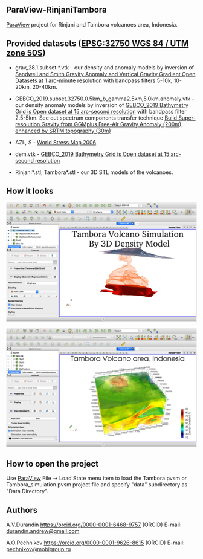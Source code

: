 ## ParaView-RinjaniTambora

[ParaView](https://www.paraview.org/download/) project for Rinjani and Tambora volcanoes area, Indonesia.

## Provided datasets ([EPSG:32750 WGS 84 / UTM zone 50S](https://epsg.io/32750))

  * grav_28.1.subset.*.vtk - our density and anomaly models by inversion of [Sandwell and Smith Gravity Anomaly and Vertical Gravity Gradient Open Datasets at 1 arc-minute resolution](https://www.linkedin.com/pulse/sandwell-smith-gravity-anomaly-vertical-gradient-open-pechnikov/) with bandpass filters 5-10k, 10-20km, 20-40km.

  * GEBCO_2019.subset.32750.0.5km_b_gamma2.5km,5.0km.anomaly.vtk - our density anomaly models by inversion of [GEBCO_2019 Bathymetry Grid is Open dataset at 15 arc-second resolution](https://www.linkedin.com/pulse/gebco2019-bathymetry-grid-open-datasets-15-arc-second-pechnikov/) with bandpass filter 2.5-5km. See out spectrum components transfer technique [Build Super-resolution Gravity from GGMplus Free-Air Gravity Anomaly (200m) enhanced by SRTM topography (30m)](https://www.linkedin.com/pulse/build-super-resolution-gravity-from-ggmplus-free-air-200m-pechnikov/)

  * AZI.*, S* - [World Stress Map 2006](http://doi.org/10.5880/WSM.2016.001)

  * dem.vtk - [GEBCO_2019 Bathymetry Grid is Open dataset at 15 arc-second resolution](https://www.linkedin.com/pulse/gebco2019-bathymetry-grid-open-datasets-15-arc-second-pechnikov/)

  * Rinjani*.stl, Tambora*.stl - our 3D STL models of the volcanoes.

## How it looks

![ParaView Project Screenshot](paraview_project.jpg)

![ParaView Project Screenshot](paraview_project2.jpg)

## How to open the project

Use [ParaView](https://www.paraview.org/download/) File -> Load State menu item to load the Tambora.pvsm or Tambora_simulation.pvsm project file and specify "data" subdirectory as "Data Directory".

## Authors

A.V.Durandin
https://orcid.org/0000-0001-6468-9757 (ORCID)
E-mail: durandin.andrew@gmail.com

A.O.Pechnikov
https://orcid.org/0000-0001-9626-8615 (ORCID)
E-mail: pechnikov@mobigroup.ru
